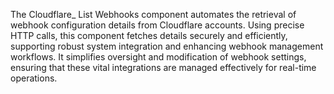 The Cloudflare_ List Webhooks component automates the retrieval of webhook configuration details from Cloudflare accounts. Using precise HTTP calls, this component fetches details securely and efficiently, supporting robust system integration and enhancing webhook management workflows. It simplifies oversight and modification of webhook settings, ensuring that these vital integrations are managed effectively for real-time operations. 

